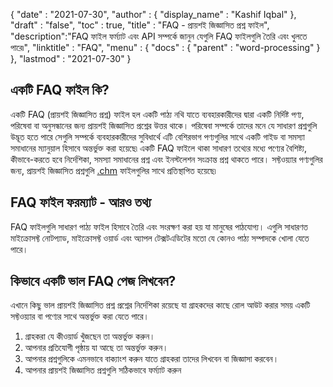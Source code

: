 {
  "date" : "2021-07-30",
  "author" : {
    "display_name" : "Kashif Iqbal"
},
  "draft" : "false",
  "toc" : true,
  "title" : "FAQ - প্রায়শই জিজ্ঞাসিত প্রশ্ন ফাইল",
  "description":"FAQ ফাইল ফর্ম্যাট এবং API সম্পর্কে জানুন যেগুলি FAQ ফাইলগুলি তৈরি এবং খুলতে পারে৷",
  "linktitle" : "FAQ",
  "menu" : {
    "docs" : {
      "parent" : "word-processing"
}
},
  "lastmod" : "2021-07-30"
}

## একটি FAQ ফাইল কি?

একটি FAQ (প্রায়শই জিজ্ঞাসিত প্রশ্ন) ফাইল হল একটি পাঠ্য নথি যাতে ব্যবহারকারীদের দ্বারা একটি নির্দিষ্ট পণ্য, পরিষেবা বা অনুসন্ধানের জন্য প্রায়শই জিজ্ঞাসিত প্রশ্নের উত্তর থাকে। পরিষেবা সম্পর্কে তাদের মনে যে সাধারণ প্রশ্নগুলি উদ্ভূত হতে পারে সেগুলি সম্পর্কে ব্যবহারকারীদের সুবিধার্থে এটি বেশিরভাগ পণ্যগুলির সাথে একটি গাইড বা সমস্যা সমাধানের ম্যানুয়াল হিসাবে অন্তর্ভুক্ত করা হয়েছে৷ একটি FAQ ফাইলে থাকা সাধারণ তথ্যের মধ্যে পণ্যের বৈশিষ্ট্য, কীভাবে-করতে হবে নির্দেশিকা, সমস্যা সমাধানের প্রশ্ন এবং ইনস্টলেশন সংক্রান্ত প্রশ্ন থাকতে পারে। সফ্টওয়্যার পণ্যগুলির জন্য, প্রায়শই জিজ্ঞাসিত প্রশ্নগুলি [.chm](/web/chm/) ফাইলগুলির সাথে প্রতিস্থাপিত হয়েছে৷

## FAQ ফাইল ফরম্যাট - আরও তথ্য

FAQ ফাইলগুলি সাধারণ পাঠ্য ফাইল হিসাবে তৈরি এবং সংরক্ষণ করা হয় যা মানুষের পাঠযোগ্য। এগুলি সাধারণত মাইক্রোসফ্ট নোটপ্যাড, মাইক্রোসফ্ট ওয়ার্ড এবং অ্যাপল টেক্সটএডিটের মতো যে কোনও পাঠ্য সম্পাদকে খোলা যেতে পারে।

## কিভাবে একটি ভাল FAQ পেজ লিখবেন?

এখানে কিছু ভাল প্রায়শই জিজ্ঞাসিত প্রশ্ন প্রশ্নের নির্দেশিকা রয়েছে যা গ্রাহকদের কাছে রোল আউট করার সময় একটি সফ্টওয়্যার বা পণ্যের সাথে অন্তর্ভুক্ত করা যেতে পারে।

 1. গ্রাহকরা যে কীওয়ার্ড খুঁজছেন তা অন্তর্ভুক্ত করুন।
 1. আপনার প্রতিযোগী পৃষ্ঠায় যা আছে তা অন্তর্ভুক্ত করুন।
 1. আপনার প্রশ্নগুলিকে এমনভাবে বাক্যাংশ করুন যাতে গ্রাহকরা তাদের লিখবেন বা জিজ্ঞাসা করবেন।
 1. আপনার প্রায়শই জিজ্ঞাসিত প্রশ্নগুলি সঠিকভাবে ফর্ম্যাট করুন

